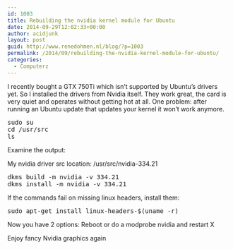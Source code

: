 ```yaml
---
id: 1003
title: Rebuilding the nvidia kernel module for Ubuntu
date: 2014-09-29T12:02:33+00:00
author: acidjunk
layout: post
guid: http://www.renedohmen.nl/blog/?p=1003
permalink: /2014/09/rebuilding-the-nvidia-kernel-module-for-ubuntu/
categories:
  - Computerz
---
```

I recently bought a GTX 750Ti which isn&#8217;t supported by Ubuntu&#8217;s drivers yet. So I installed the drivers from Nvidia itself. They work great, the card is very quiet and operates without getting hot at all. One problem: after running an Ubuntu update that updates your kernel it won&#8217;t work anymore.

<pre>sudo su
cd /usr/src
ls
</pre>

Examine the output:
  
My nvidia driver src location: /usr/src/nvidia-334.21

<pre>dkms build -m nvidia -v 334.21
dkms install -m nvidia -v 334.21
</pre>

If the commands fail on missing linux headers, install them:

<pre>sudo apt-get install linux-headers-$(uname -r)
</pre>

Now you have 2 options: Reboot or do a modprobe nvidia and restart X

Enjoy fancy Nvidia graphics again